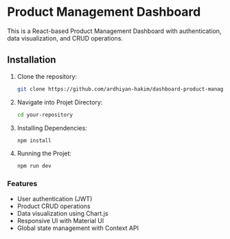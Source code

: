 # Product Management Dashboard

This is a React-based Product Management Dashboard with authentication, data visualization, and CRUD operations.

## Installation

1. Clone the repository:
   ```sh
   git clone https://github.com/ardhiyan-hakim/dashboard-product-management.git

2. Navigate into Projet Directory:
   ```sh
   cd your-repository

3. Installing Dependencies:
   ```sh
   npm install

4. Running the Projet:
   ```sh
   npm run dev


### Features
* User authentication (JWT)
* Product CRUD operations
* Data visualization using Chart.js
* Responsive UI with Material UI
* Global state management with Context API